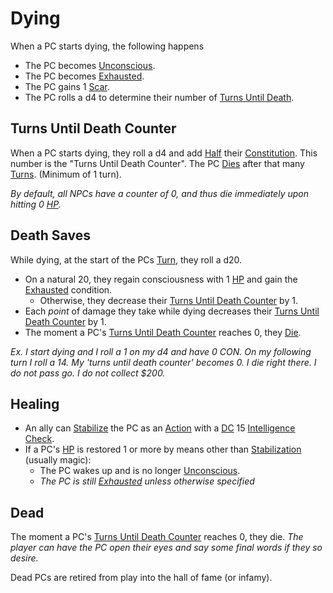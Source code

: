 # Dying

When a PC starts dying, the following happens

- The PC becomes [Unconscious](Unconscious.md).
- The PC becomes [Exhausted](Exhausted.md).
- The PC gains 1 [Scar](../Player%20Characters/Derived%20Statistics/Scars.md).
- The PC rolls a d4 to determine their number of [Turns Until Death](Dying.md#Turns%20Until%20Death%20Counter).

## Turns Until Death Counter

When a PC starts dying, they roll a d4 and add [Half](../Foreword/Rule%20for%20rules.md#Halving) their [Constitution](../Player%20Characters/Chosen%20Statistics/Constitution.md). This number is the "Turns Until Death Counter". The PC [Dies](Dying.md#Dead) after that many [Turns](../Game%20Procedures/Turn.md). (Minimum of 1 turn).

*By default, all NPCs have a counter of 0, and thus die immediately upon hitting 0 [HP](../Player%20Characters/Derived%20Statistics/Health%20Points.md).*

## Death Saves

While dying, at the start of the PCs [Turn](../Game%20Procedures/Turn.md), they roll a d20.

- On a natural 20, they regain consciousness with 1 [HP](../Player%20Characters/Derived%20Statistics/Health%20Points.md) and gain the [Exhausted](Exhausted.md) condition.
	- Otherwise, they decrease their [Turns Until Death Counter](Dying.md#Turns%20Until%20Death%20Counter) by 1.
- Each *point* of damage they take while dying decreases their [Turns Until Death Counter](Dying.md#Turns%20Until%20Death%20Counter) by 1.
- The moment a PC's [Turns Until Death Counter](Dying.md#Turns%20Until%20Death%20Counter) reaches 0, they [Die](Dying.md#Dead).

*Ex. I start dying and I roll a 1 on my d4 and have 0 CON. On my following turn I roll a 14. My 'turns until death counter' becomes 0. I die right there. I do not pass go. I do not collect $200.*

## Healing

- An ally can [Stabilize](Stabilized.md) the PC as an [Action](../Game%20Procedures/Action.md) with a [DC](../Game%20Procedures/DC.md) 15 [Intelligence](../Player%20Characters/Chosen%20Statistics/Intelligence.md) [Check](../Game%20Procedures/Check.md).
- If a PC's [HP](../Player%20Characters/Derived%20Statistics/Health%20Points.md) is restored 1 or more by means other than [Stabilization](Stabilized.md) (usually magic):
	- The PC wakes up and is no longer [Unconscious](Unconscious.md).
	- *The PC is still [Exhausted](Exhausted.md) unless otherwise specified*

## Dead

The moment a PC's [Turns Until Death Counter](Dying.md#Turns%20Until%20Death%20Counter) reaches 0, they die.
*The player can have the PC open their eyes and say some final words if they so desire.*

Dead PCs are retired from play into the hall of fame (or infamy).
